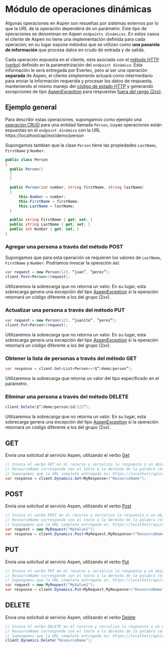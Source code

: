# Módulo de operaciones dinámicas

Algunas operaciones en Aspen son resueltas por sistemas externos por lo que la URL de la operación dependerá de un parámetro. Este tipo de operaciones se denominan en Aspen `endpoints dinámicos`. En estos casos el cliente de Aspen no tiene una implementación definida para cada operación; en su lugar expone métodos que se utilizan como __una pasarela de información__ que procesa datos en crudo de entrada y de salida.

Cada operación expuesta en el cliente, esta asociada con el [método HTTP (verbo)](https://en.wikipedia.org/wiki/Hypertext_Transfer_Protocol#Request_methods) definido en la parametrización del `endpoint dinámico`. Esta información le será entregada por Evertec, pero al ser una operación __separada__ de Aspen, el cliente simplemente actuará como
intermediario para enviar la información requerida y procesar los datos de respuesta, manteniendo el mismo manejo del [código de estado HTTP](https://en.wikipedia.org/wiki/List_of_HTTP_status_codes) y generando excepciones de tipo [AspenException](AspenException.md) para respuestas [fuera del rango (2xx)](https://en.wikipedia.org/wiki/List_of_HTTP_status_codes).

## Ejemplo general

Para describir estas operaciones, supongamos como ejemplo una [operación CRUD](https://en.wikipedia.org/wiki/Create,_read,_update_and_delete) para una entidad llamada `Person`, cuyas operaciones están expuestas en el `endpoint dinámico` con la URL https://localhost/api/ext/demo/person

Supongamos tambien que la clase `Person` tiene las propiedades `LastName`, `FirstName` y `Number`.

```c#
public class Person
{
  public Person()
  {
  }

  public Person(int number, string firstName, string lastName)
  {
      this.Number = number;
      this.FirstName = firstName;
      this.LastName = lastName;
  }

  public string FirstName { get; set; }
  public string LastName { get; set; }
  public int Number { get; set; }
}
```

### Agregar una persona a través del método POST

Supongamos que para esta operación se requieren los valores de `LastName`, `FirstName` y `Number`. Podríamos invocar la operación así:

```c#
var request = new Person(123, “juan”, “perez”);
client.Post<Person>(request);
```

Utilizaremos la sobrecarga que no retorna un valor. En su lugar, esta sobrecarga genera una excepción del tipo [AspenException](AspenException.md) si la operación retornará un código diferente a los del grupo (2xx).

### Actualizar una persona a través del método PUT

```c#
var request = new Person(123, “juanito”, “perez”);
client.Put<Person>(request);
``````

Utilizaremos la sobrecarga que no retorna un valor. En su lugar, esta sobrecarga genera una excepción del tipo [AspenException](AspenException.md) si la operación retornará un código diferente a los del grupo (2xx).

### Obtener la lista de personas a través del método GET

```c#
var response = client.Get<List<Person>>($”/demo/person”);
```

Utilizaremos la sobrecarga que retorna un valor del tipo especificado en el parámetro.

### Eliminar una persona a través del método DELETE

```c#
client.Delete($”/demo/person/id/123”);
```

Utilizaremos la sobrecarga que no retorna un valor. En su lugar, esta sobrecarga genera una excepción del tipo [AspenException](AspenException.md) si la operación retornará un código diferente a los del grupo (2xx).

## GET

Envia una solicitud al servicio Aspen, utilizando el verbo [Get](https://en.wikipedia.org/wiki/Hypertext_Transfer_Protocol#Request_methods)

```c#
// Invoca el verbo GET en el recurso y serializa la respuesta a un objeto de tipo MyResponse.
// ResourceName corresponde con el texto a la derecha de la palabra /ext/ en la URL de la documentación que Evertec le entregó.
// Supongamos que la URL completa entregada es: https://localhost/api/ext/demo/calc, para este ejemplo, ResourceName sería "demo/calc"
var response = client.Dynamics.Get<MyResponse>("ResourceName");
```

## POST

Envia una solicitud al servicio Aspen, utilizando el verbo [Post](https://en.wikipedia.org/wiki/Hypertext_Transfer_Protocol#Request_methods)

```c#
// Invoca el verbo POST en el recurso y serializa la respuesta a un objeto de tipo MyResponse.
// ResourceName corresponde con el texto a la derecha de la palabra /ext/ en la URL de la documentación que Evertec le entregó.
// Supongamos que la URL completa entregada es: https://localhost/api/ext/demo/calc, para este ejemplo, ResourceName sería "demo/calc"
var request = new MyRequest("MyValue1");
var response = client.Dynamics.Post<MyRequest,MyResponse>("ResourceName", request);
```

## PUT

Envia una solicitud al servicio Aspen, utilizando el verbo [Put](https://en.wikipedia.org/wiki/Hypertext_Transfer_Protocol#Request_methods)

```c#
// Invoca el verbo PUT en el recurso y serializa la respuesta a un objeto de tipo MyResponse.
// ResourceName corresponde con el texto a la derecha de la palabra /ext/ en la URL de la documentación que Evertec le entregó.
// Supongamos que la URL completa entregada es: https://localhost/api/ext/demo/calc, para este ejemplo, ResourceName sería "demo/calc"
var request = new MyRequest("MyValue1");
var response = client.Dynamics.Put<MyRequest,MyResponse>("ResourceName", request);
```

## DELETE

Envia una solicitud al servicio Aspen, utilizando el verbo [Delete](https://en.wikipedia.org/wiki/Hypertext_Transfer_Protocol#Request_methods)

```c#
// Invoca el verbo DELETE en el recurso y serializa la respuesta a un objeto de tipo MyResponse.
// ResourceName corresponde con el texto a la derecha de la palabra /ext/ en la URL de la documentación que Evertec le entregó.
// Supongamos que la URL completa entregada es: https://localhost/api/ext/demo/calc, para este ejemplo, ResourceName sería "demo/calc"
client.Dynamics.Delete("ResourceName");
```
